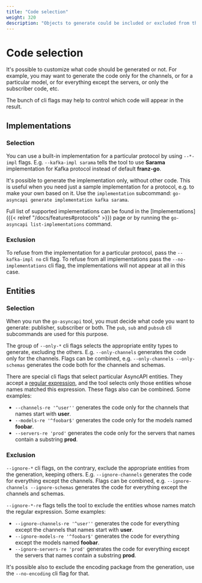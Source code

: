 ```yaml
---
title: "Code selection"
weight: 320
description: "Objects to generate could be included or excluded from the result by entity kind, name regex or publish/subscribe mark"
---
```


# Code selection

It's possible to customize what code should be generated or not. For example, you may want to 
generate the code only for the channels, or for a particular model, or for everything except the servers, or only
the subscriber code, etc.

The bunch of cli flags may help to control which code will appear in the result.

## Implementations

### Selection

You can use a built-in implementation for a particular protocol by using `--*-impl` flags. E.g. `--kafka-impl sarama` 
tells the tool to use **Sarama** implementation for Kafka protocol instead of default **franz-go**.

It's possible to generate the implementation only, without other code. This is useful when you need just a sample
implementation for a protocol, e.g. to make your own based on it. Use the `implementation` subcommand: 
`go-asyncapi generate implementation kafka sarama`.

Full list of supported implementations can be found in the 
[Implementations]({{< relref "/docs/features#protocols" >}}) page or by running the 
`go-asyncapi list-implementations` command.

### Exclusion

To refuse from the implementation for a particular protocol, pass the `--kafka-impl no` cli flag. To refuse from 
all implementations pass the `--no-implementations` cli flag, the implementations will not appear at all in this case.

## Entities

### Selection

When you run the `go-asyncapi` tool, you must decide what code you want to generate: publisher, subscriber or both.
The `pub`, `sub` and `pubsub` cli subcommands are used for this purpose.

The group of `--only-*` cli flags selects the appropriate entity types to generate, excluding the others. E.g. 
`--only-channels` generates the code only for the channels. Flags can be combined, e.g. 
`--only-channels --only-schemas` generates the code both for the channels and schemas.

There are special cli flags that select particular AsyncAPI entities. They accept a 
[regular expression](https://en.wikipedia.org/wiki/Regular_expression), and the tool selects only those entities whose names matched this expression. 
These flags also can be combined. Some examples:
 
* `--channels-re '^user''` generates the code only for the channels that names start with **user**. 
* `--models-re '^foobar$'` generates the code only for the models named **foobar**.
* `--servers-re 'prod'` generates the code only for the servers that names contain a substring **prod**.

### Exclusion

`--ignore-*` cli flags, on the contrary, exclude the appropriate entities from the generation, keeping others. E.g. 
`--ignore-channels` generates the code for everything except the channels. Flags can be combined, e.g. 
`--ignore-channels --ignore-schemas` generates the code for everything except the channels and schemas.

`--ignore-*-re` flags tells the tool to exclude the entities whose names match the regular expression. Some examples:

* `--ignore-channels-re '^user''` generates the code for everything except the channels that names start with **user**.
* `--ignore-models-re '^foobar$'` generates the code for everything except the models named **foobar**.
* `--ignore-servers-re 'prod'` generates the code for everything except the servers that names contain a substring **prod**.

It's possible also to exclude the encoding package from the generation, use the `--no-encoding` cli flag for that.

